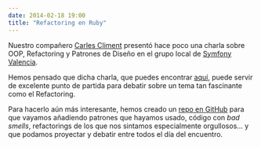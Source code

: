```yaml
---
date: 2014-02-18 19:00
title: "Refactoring en Ruby"
---
```


Nuestro compañero [Carles Climent](https://twitter.com/Carles_Climent) presentó hace poco una charla sobre OOP, Refactoring y Patrones de Diseño en el grupo local de [Symfony Valencia](http://betabeers.com/community/symfony-valencia-70/).

Hemos pensado que dicha charla, que puedes encontrar [aquí](http://www.carlescliment.com/publications/orientacion-a-objetos-symfony-vlc-febrero-2014), puede servir de excelente punto de partida para debatir sobre un tema tan fascinante como el Refactoring.

Para hacerlo aún más interesante, hemos creado un [repo en GitHub](https://github.com/valenciarb/refactoring) para que vayamos añadiendo patrones que hayamos usado, código con *bad smells*, refactorings de los que nos sintamos especialmente orgullosos... y que podamos proyectar y debatir entre todos el día del encuentro.
